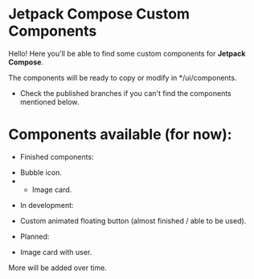 # Jetpack Compose Custom Components

Hello! Here you'll be able to find some custom components for **Jetpack Compose**.

The components will be ready to copy or modify in */ui/components.

* Check the published branches if you can't find the components mentioned below.

# **Components available (for now):**

* Finished components:

- Bubble icon.
- - Image card.

* In development:

- Custom animated floating button (almost finished / able to be used).

* Planned:

- Image card with user.


More will be added over time.
